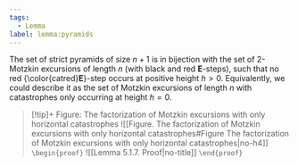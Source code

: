 ```yaml
---
tags:
  - Lemma
label: lemma:pyramids
---
```

The set of strict pyramids of size $n+1$ is in bijection with the set of 2-Motzkin excursions of length $n$ (with black and red **E**-steps), such that no red {\color{catred}**E**}-step occurs at positive height $h > 0$.
Equivalently, we could describe it as the set of Motzkin excursions of length $n$ with catastrophes only occurring at height $h = 0$.
> [!tip]+ Figure: The factorization of Motzkin excursions with only horizontal catastrophes
> ![[Figure. The factorization of Motzkin excursions with only horizontal catastrophes#Figure The factorization of Motzkin excursions with only horizontal catastrophes|no-h4]]
`\begin{proof}`
![[Lemma 5.1.7. Proof|no-title]]
`\end{proof}`
